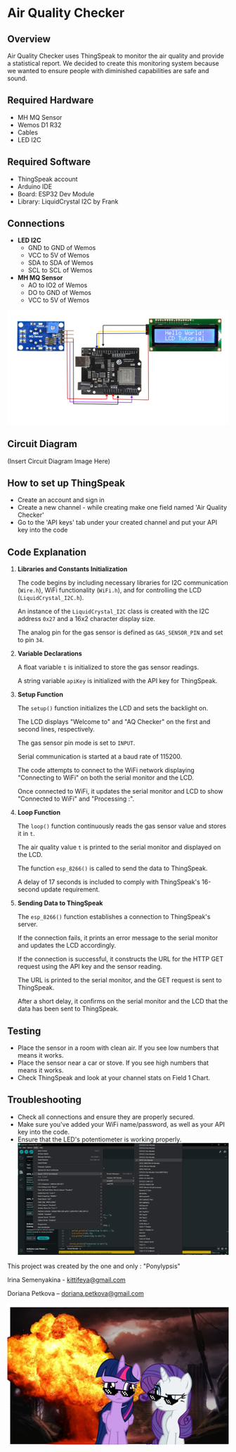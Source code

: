 
<body>
    <h1>Air Quality Checker</h1>
    <div class="section">
        <h2>Overview</h2>
        <p>Air Quality Checker uses ThingSpeak to monitor the air quality and provide a statistical report. We decided to create this monitoring system because we wanted to ensure people with diminished capabilities are safe and sound.</p>
    </div>
    <div class="section">
        <h2>Required Hardware</h2>
        <ul>
            <li>MH MQ Sensor</li>
            <li>Wemos D1 R32</li>
            <li>Cables</li>
            <li>LED I2C</li>
        </ul>
    </div>
    <div class="section">
        <h2>Required Software</h2>
        <ul>
            <li>ThingSpeak account</li>
            <li>Arduino IDE</li>
            <li>Board: ESP32 Dev Module</li>
            <li>Library: LiquidCrystal I2C by Frank</li>
        </ul>
    </div>
    <div class="section">
        <h2>Connections</h2>
        <ul>
            <li><strong>LED I2C</strong>
                <ul>
                    <li>GND to GND of Wemos</li>
                    <li>VCC to 5V of Wemos</li>
                    <li>SDA to SDA of Wemos</li>
                    <li>SCL to SCL of Wemos</li>
                </ul>
            </li>
            <li><strong>MH MQ Sensor</strong>
                <ul>
                    <li>AO to IO2 of Wemos</li>
                    <li>DO to GND of Wemos</li>
                    <li>VCC to 5V of Wemos</li>
                </ul>
            </li>
        </ul>
        <img src="Group 2.png" alt="what to do">
    </div>
    <div class="section">
        <h2>Circuit Diagram</h2>
        <p>(Insert Circuit Diagram Image Here)</p>
    </div>
    <div class="section">
        <h2>How to set up ThingSpeak</h2>
        <ul>
            <li>Create an account and sign in</li>
            <li>Create a new channel - while creating make one field named 'Air Quality Checker'</li>
            <li>Go to the 'API keys' tab under your created channel and put your API key into the code</li>
        </ul>
    </div>
    <div class="section">
        <h2>Code Explanation</h2>
        <ol>
            <li><strong>Libraries and Constants Initialization</strong>
                <p>The code begins by including necessary libraries for I2C communication (<code>Wire.h</code>), WiFi functionality (<code>WiFi.h</code>), and for controlling the LCD (<code>LiquidCrystal_I2C.h</code>).</p>
                <p>An instance of the <code>LiquidCrystal_I2C</code> class is created with the I2C address <code>0x27</code> and a 16x2 character display size.</p>
                <p>The analog pin for the gas sensor is defined as <code>GAS_SENSOR_PIN</code> and set to pin <code>34</code>.</p>
            </li>
            <li><strong>Variable Declarations</strong>
                <p>A float variable <code>t</code> is initialized to store the gas sensor readings.</p>
                <p>A string variable <code>apiKey</code> is initialized with the API key for ThingSpeak.</p>
            </li>
            <li><strong>Setup Function</strong>
                <p>The <code>setup()</code> function initializes the LCD and sets the backlight on.</p>
                <p>The LCD displays "Welcome to" and "AQ Checker" on the first and second lines, respectively.</p>
                <p>The gas sensor pin mode is set to <code>INPUT</code>.</p>
                <p>Serial communication is started at a baud rate of 115200.</p>
                <p>The code attempts to connect to the WiFi network displaying "Connecting to WiFi" on both the serial monitor and the LCD.</p>
                <p>Once connected to WiFi, it updates the serial monitor and LCD to show "Connected to WiFi" and "Processing :".</p>
            </li>
            <li><strong>Loop Function</strong>
                <p>The <code>loop()</code> function continuously reads the gas sensor value and stores it in <code>t</code>.</p>
                <p>The air quality value <code>t</code> is printed to the serial monitor and displayed on the LCD.</p>
                <p>The function <code>esp_8266()</code> is called to send the data to ThingSpeak.</p>
                <p>A delay of 17 seconds is included to comply with ThingSpeak's 16-second update requirement.</p>
            </li>
            <li><strong>Sending Data to ThingSpeak</strong>
                <p>The <code>esp_8266()</code> function establishes a connection to ThingSpeak's server.</p>
                <p>If the connection fails, it prints an error message to the serial monitor and updates the LCD accordingly.</p>
                <p>If the connection is successful, it constructs the URL for the HTTP GET request using the API key and the sensor reading.</p>
                <p>The URL is printed to the serial monitor, and the GET request is sent to ThingSpeak.</p>
                <p>After a short delay, it confirms on the serial monitor and the LCD that the data has been sent to ThingSpeak.</p>
            </li>
        </ol>
    </div>
    <div class="section">
        <h2>Testing</h2>
        <ul>
            <li>Place the sensor in a room with clean air. If you see low numbers that means it works.</li>
            <li>Place the sensor near a car or stove. If you see high numbers that means it works.</li>
            <li>Check ThingSpeak and look at your channel stats on Field 1 Chart.</li>
        </ul>
    </div>
    <div class="section">
        <h2>Troubleshooting</h2>
        <ul>
            <li>Check all connections and ensure they are properly secured.</li>
            <li>Make sure you've added your WiFi name/password, as well as your API key into the code.</li>
            <li>Ensure that the LED's potentiometer is working properly.</li>
             <img src="group 1.png" alt="what to do">
        </ul>
    </div>
    <div class="section contact-info">
        <p>This project was created by the one and only : "Ponylypsis"</p>
        <p>Irina Semenyakina - <a href="mailto:kittifeya@gmail.com">kittifeya@gmail.com</a></p>
        <p>Doriana Petkova – <a href="mailto:doriana.petkova@gmail.com">doriana.petkova@gmail.com</a></p>
         <img src="ponies.png" alt="The team">
    </div>
</body>
</html>
